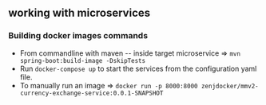 ## working with microservices


### Building docker images commands
- From commandline with maven -- inside target microservice => `mvn spring-boot:build-image -DskipTests`
- Run `docker-compose up` to start the services from the configuration yaml file.
- To manually run an image => `docker run -p 8000:8000 zenjdocker/mmv2-currency-exchange-service:0.0.1-SNAPSHOT `